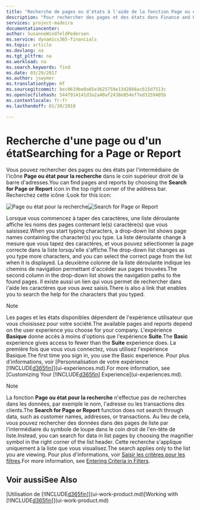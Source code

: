 ```yaml
---
title: "Recherche de pages ou d'états à l'aide de la fonction Page ou état pour la recherche| Microsoft Docs"
description: "Pour rechercher des pages et des états dans Finance and Operations, Business edition, vous pouvez utiliser la fonctionnalité Page ou état pour la recherche."
services: project-madeira
documentationcenter: 
author: SusanneWindfeldPedersen
ms.service: dynamics365-financials
ms.topic: article
ms.devlang: na
ms.tgt_pltfrm: na
ms.workload: na
ms.search.keywords: find
ms.date: 03/29/2017
ms.author: jswymer
ms.translationtype: HT
ms.sourcegitcommit: bec0619be0a65e3625759e13d2866ac615d7513c
ms.openlocfilehash: 5447914141d3a2a40af2438e854ef7ed3159405b
ms.contentlocale: fr-fr
ms.lasthandoff: 01/30/2018

---
```

# <a name="searching-for-a-page-or-report"></a><span data-ttu-id="eda65-103">Recherche d'une page ou d'un état</span><span class="sxs-lookup"><span data-stu-id="eda65-103">Searching for a Page or Report</span></span>
<span data-ttu-id="eda65-104">Vous pouvez rechercher des pages ou des états par l'intermédiaire de l'icône **Page ou état pour la recherche** dans le coin supérieur droit de la barre d'adresses.</span><span class="sxs-lookup"><span data-stu-id="eda65-104">You can find pages and reports by choosing the **Search for Page or Report** icon in the top right corner of the address bar.</span></span> <span data-ttu-id="eda65-105">Recherchez cette icône :</span><span class="sxs-lookup"><span data-stu-id="eda65-105">Look for this icon:</span></span>

<span data-ttu-id="eda65-106">![Page ou état pour la recherche](media/ui-search/search.png "Page ou état pour la recherche")</span><span class="sxs-lookup"><span data-stu-id="eda65-106">![Search for Page or Report](media/ui-search/search.png "Search for Page or Report")</span></span>

<span data-ttu-id="eda65-107">Lorsque vous commencez à taper des caractères, une liste déroulante affiche les noms des pages contenant le(s) caractère(s) que vous saisissez.</span><span class="sxs-lookup"><span data-stu-id="eda65-107">When you start typing characters, a drop-down list shows page names containing the character(s) you type.</span></span> <span data-ttu-id="eda65-108">La liste déroulante change à mesure que vous tapez des caractères, et vous pouvez sélectionner la page correcte dans la liste lorsqu'elle s'affiche.</span><span class="sxs-lookup"><span data-stu-id="eda65-108">The drop-down list changes as you type more characters, and you can select the correct page from the list when it is displayed.</span></span> <span data-ttu-id="eda65-109">La deuxième colonne de la liste déroulante indique les chemins de navigation permettant d'accéder aux pages trouvées.</span><span class="sxs-lookup"><span data-stu-id="eda65-109">The second column in the drop-down list shows the navigation paths to the found pages.</span></span> <span data-ttu-id="eda65-110">Il existe aussi un lien qui vous permet de rechercher dans l'aide les caractères que vous avez saisis.</span><span class="sxs-lookup"><span data-stu-id="eda65-110">There is also a link that enables you to search the help for the characters that you typed.</span></span>

> [!NOTE]  
>   <span data-ttu-id="eda65-111">Les pages et les états disponibles dépendent de l'expérience utilisateur que vous choisissez pour votre société.</span><span class="sxs-lookup"><span data-stu-id="eda65-111">The available pages and reports depend on the user experience you choose for your company.</span></span> <span data-ttu-id="eda65-112">L'expérience **Basique** donne accès à moins d'options que l'expérience **Suite**.</span><span class="sxs-lookup"><span data-stu-id="eda65-112">The **Basic** experience gives access to fewer than the **Suite** experience does.</span></span> <span data-ttu-id="eda65-113">La première fois que vous vous connectez, vous utilisez l'expérience Basique.</span><span class="sxs-lookup"><span data-stu-id="eda65-113">The first time you sign in, you use the Basic experience.</span></span> <span data-ttu-id="eda65-114">Pour plus d'informations, voir [Personnalisation de votre expérience [!INCLUDE[d365fin](includes/d365fin_md.md)]](ui-experiences.md).</span><span class="sxs-lookup"><span data-stu-id="eda65-114">For more information, see [Customizing Your  [!INCLUDE[d365fin](includes/d365fin_md.md)] Experience](ui-experiences.md).</span></span>

> [!NOTE]  
>   <span data-ttu-id="eda65-115">La fonction **Page ou état pour la recherche** n'effectue pas de recherches dans les données, par exemple le nom, l'adresse ou les transactions des clients.</span><span class="sxs-lookup"><span data-stu-id="eda65-115">The **Search for Page or Report** function does not search through data, such as customer names, addresses, or transactions.</span></span> <span data-ttu-id="eda65-116">Au lieu de cela, vous pouvez rechercher des données dans des pages de liste par l'intermédiaire du symbole de loupe dans le coin droit de l'en-tête de liste.</span><span class="sxs-lookup"><span data-stu-id="eda65-116">Instead, you can search for data in list pages by choosing the magnifier symbol in the right corner of the list header.</span></span> <span data-ttu-id="eda65-117">Cette recherche s'applique uniquement à la liste que vous visualisez.</span><span class="sxs-lookup"><span data-stu-id="eda65-117">The search applies only to the list you are viewing.</span></span> <span data-ttu-id="eda65-118">Pour plus d'informations, voir [Saisir les critères pour les filtres](ui-enter-criteria-filters.md).</span><span class="sxs-lookup"><span data-stu-id="eda65-118">For more information, see [Entering Criteria in Filters](ui-enter-criteria-filters.md).</span></span>

## <a name="see-also"></a><span data-ttu-id="eda65-119">Voir aussi</span><span class="sxs-lookup"><span data-stu-id="eda65-119">See Also</span></span>
<span data-ttu-id="eda65-120">[Utilisation de [!INCLUDE[d365fin](includes/d365fin_md.md)]](ui-work-product.md)</span><span class="sxs-lookup"><span data-stu-id="eda65-120">[Working with [!INCLUDE[d365fin](includes/d365fin_md.md)]](ui-work-product.md)</span></span>

